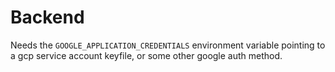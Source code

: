 # Backend

Needs the `GOOGLE_APPLICATION_CREDENTIALS` environment
variable pointing to a gcp service account keyfile,
or some other google auth method.
